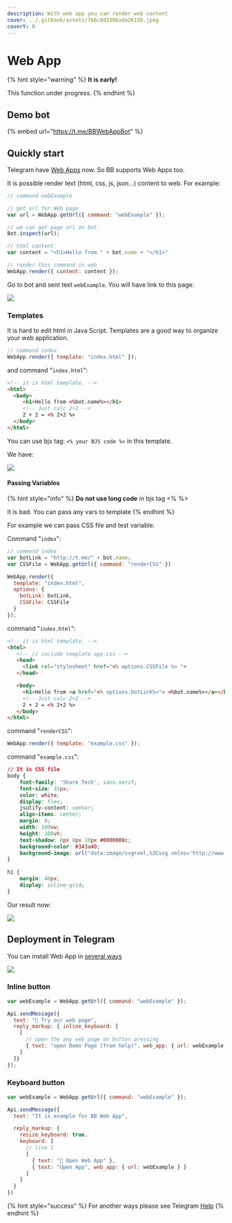 ```yaml
---
description: With web app you can render web content
cover: ../.gitbook/assets/7b6c8d3366ada2615b.jpeg
coverY: 0
---
```


# Web App

{% hint style="warning" %}
**It is early!**

This function under progress.
{% endhint %}

## Demo bot

{% embed url="https://t.me/BBWebAppBot" %}

## Quickly start

Telegram have [Web Apps](https://core.telegram.org/bots/webapps) now. So BB supports Web Apps too.

It is possible render text (html, css, js, json...) content to web. For example:

```javascript
// command webExample

// get url for Web page
var url = WebApp.getUrl({ command: "webExample" });

// we can get page url on bot
Bot.inspect(url);

// html content
var content = "<h1>Hello from " + bot.name + "</h1>"

// render this command in web
WebApp.render({ content: content });
```

Go to bot and sent text `webExample`. You will have link to this page:

![](<../.gitbook/assets/image (92).png>)

### Templates

It is hard to edit html in Java Script. Templates are a good way to organize your web application.

```javascript
// command index
WebApp.render({ template: "index.html" });
```

and command "`index.html`":

```html
<!-- it is html template. -->
<html>
  <body>
     <h1>Hello from <%bot.name%></h1>
     <!-- Just calc 2+2 -->
     2 + 2 = <% 2+2 %>
  </body>
</html>
```

You can use bjs tag: `<% your BJS code %>` in this template.

We have:

![](<../.gitbook/assets/image (98).png>)

#### Passing Variables

{% hint style="info" %}
**Do not use long code** in bjs tag <% %>

It is bad. You can pass any vars to template
{% endhint %}

For example we can pass CSS file and test variable.&#x20;

Command "`index`":

```javascript
// command index
var botLink = "http://t.me/" + bot.name;
var CSSFile = WebApp.getUrl({ command: "renderCSS" })

WebApp.render({
  template: "index.html",
  options: {
    botLink: botLink,
    CSSFile: CSSFile
  }
});
```

command "`index.html`":

```html
<!-- it is html template. -->
<html>
   <!-- // include template app.css -->
   <head>
     <link rel="stylesheet" href="<% options.CSSFile %> ">
   </head>

   <body>
     <h1>Hello from <a href="<% options.botLink%>"> <%bot.name%></a></h1>
     <!-- Just calc 2+2 -->
     2 + 2 = <% 2+2 %>
   </body>
</html>
```

command "`renderCSS`":

```javascript
WebApp.render({ template: "example.css" });
```

command "`example.css`":

```css
// It is CSS file
body {
    font-family: 'Share Tech', sans-serif;
    font-size: 15px;
    color: white;
    display: flex;
    jsutify-content: center;
    align-items: center;
    margin: 0;
    width: 100vw;
    height: 100vh;
    text-shadow: 8px 8px 10px #0000008c;
    background-color: #343a40;
    background-image: url("data:image/svg+xml,%3Csvg xmlns='http://www.w3.org/2000/svg' width='28' height='49' viewBox='0 0 28 49'%3E%3Cg fill-rule='evenodd'%3E%3Cg id='hexagons' fill='%239C92AC' fill-opacity='0.25' fill-rule='nonzero'%3E%3Cpath d='M13.99 9.25l13 7.5v15l-13 7.5L1 31.75v-15l12.99-7.5zM3 17.9v12.7l10.99 6.34 11-6.35V17.9l-11-6.34L3 17.9zM0 15l12.98-7.5V0h-2v6.35L0 12.69v2.3zm0 18.5L12.98 41v8h-2v-6.85L0 35.81v-2.3zM15 0v7.5L27.99 15H28v-2.31h-.01L17 6.35V0h-2zm0 49v-8l12.99-7.5H28v2.31h-.01L17 42.15V49h-2z'/%3E%3C/g%3E%3C/g%3E%3C/svg%3E"), linear-gradient(to right top, #343a40, #2b2c31, #211f22, #151314, #000000);
}
 
h1 {
    margin: 40px;
    display: inline-grid;
}
```

Our result now:

![](<../.gitbook/assets/image (82).png>)

## Deployment in Telegram

You can install Web App in [several ways](https://core.telegram.org/bots/webapps#implementing-web-apps)

![](<../.gitbook/assets/image (30).png>)

### Inline button

```javascript
var webExample = WebApp.getUrl({ command: "webExample" });

Api.sendMessage({
  text: "🤑 Try our web page",
  reply_markup: { inline_keyboard: [
    [
      // open the any web page on button pressing
      { text: "open Demo Page (from help)", web_app: { url: webExample } },
    ]
  ]}
});
```

### Keyboard button

```javascript
var webExample = WebApp.getUrl({ command: "webExample" });

Api.sendMessage({
  text: "It is example for BB Web App",

  reply_markup: {
    resize_keyboard: true,
    keyboard: [
      // line 1
      [
        { text: "🤑 Open Web App" },
        { text: "Open App", web_app: { url: webExample } }
      ]
    ]
  }
})
```

{% hint style="success" %}
For another ways please see Telegram [Help](https://core.telegram.org/bots/webapps#implementing-web-apps)
{% endhint %}
